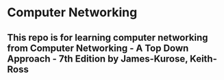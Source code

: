 # Computer Networking

## This repo is for learning computer networking from Computer Networking - A Top Down Approach - 7th Edition by James-Kurose, Keith-Ross
